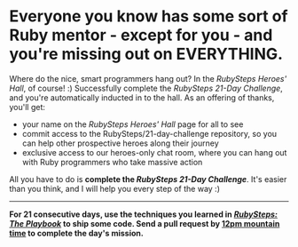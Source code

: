 # Everyone you know has some sort of Ruby mentor - except for you - and you're missing out on EVERYTHING.

Where do the nice, smart programmers hang out? In the *RubySteps Heroes' Hall*, of course! :) Successfully complete the *RubySteps 21-Day Challenge*, and you're automatically inducted in to the hall. As an offering of thanks, you'll get:

* your name on the *RubySteps Heroes' Hall* page for all to see
* commit access to the RubySteps/21-day-challenge repository, so you can help other prospective heroes along their journey
* exclusive access to our heroes-only chat room, where you can hang out with Ruby programmers who take massive action

All you have to do is **complete the *RubySteps 21-Day Challenge***. It's easier than you think, and I will help you every step of the way :)

----

**For 21 consecutive days, use the techniques you learned in [*RubySteps: The Playbook*](http://www.rubysteps.com/playbook/) to ship some code. Send a pull request by [12pm mountain time](http://everytimezone.com/#2015-4-1,360,cn3) to complete the day's mission.**

